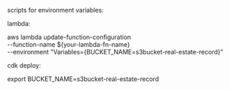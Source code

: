 
scripts for environment variables:

lambda:

aws lambda update-function-configuration \
  --function-name ${your-lambda-fn-name} \
  --environment "Variables={BUCKET_NAME=s3bucket-real-estate-record}"

cdk deploy:

export BUCKET_NAME=s3bucket-real-estate-record
